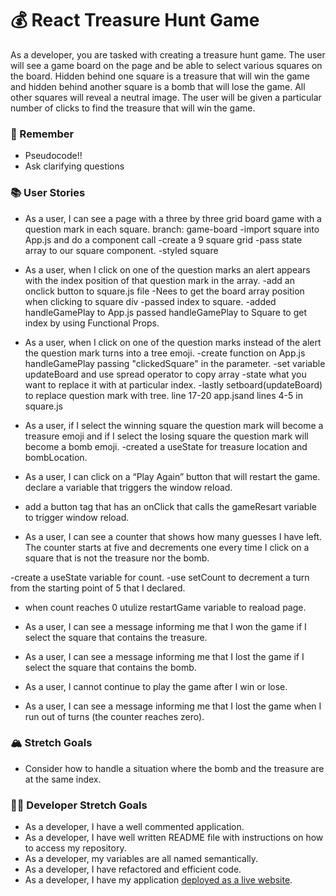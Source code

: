 # 💰 React Treasure Hunt Game

As a developer, you are tasked with creating a treasure hunt game. The user will see a game board on the page and be able to select various squares on the board. Hidden behind one square is a treasure that will win the game and hidden behind another square is a bomb that will lose the game. All other squares will reveal a neutral image. The user will be given a particular number of clicks to find the treasure that will win the game.

### 🤔 Remember

- Pseudocode!!
- Ask clarifying questions

### 📚 User Stories

- As a user, I can see a page with a three by three grid board game with a question mark in each square.
  branch: game-board
  -import square into App.js and do a component call
  -create a 9 square grid
  -pass state array to our square component.
  -styled square

- As a user, when I click on one of the question marks an alert appears with the index position of that question mark in the array.
  -add an onclick button to square.js file
  -Nees to get the board array position when clicking to square div
  -passed index to square.
  -added handleGamePlay to App.js
  passed handleGamePlay to Square to get index by using Functional Props.

- As a user, when I click on one of the question marks instead of the alert the question mark turns into a tree emoji.
  -create function on App.js handleGamePlay passing "clickedSquare" in the parameter.
  -set variable updateBoard and use spread operator to copy array
  -state what you want to replace it with at particular index.
  -lastly setboard(updateBoard) to replace question mark with tree.
  line 17-20 app.jsand lines 4-5 in square.js

- As a user, if I select the winning square the question mark will become a treasure emoji and if I select the losing square the question mark will become a bomb emoji.
  -created a useState for treasure location and bombLocation.

- As a user, I can click on a “Play Again” button that will restart the game.
  declare a variable that triggers the window reload.
- add a button tag that has an onClick that calls the gameResart variable to trigger window reload.

- As a user, I can see a counter that shows how many guesses I have left. The counter starts at five and decrements one every time I click on a square that is not the treasure nor the bomb.

-create a useState variable for count.
-use setCount to decrement a turn from the starting point of 5 that I declared.

- when count reaches 0 utulize restartGame variable to reaload page.

- As a user, I can see a message informing me that I won the game if I select the square that contains the treasure.

- As a user, I can see a message informing me that I lost the game if I select the square that contains the bomb.
- As a user, I cannot continue to play the game after I win or lose.
- As a user, I can see a message informing me that I lost the game when I run out of turns (the counter reaches zero).

### 🏔 Stretch Goals

- Consider how to handle a situation where the bomb and the treasure are at the same index.

### 👩‍💻 Developer Stretch Goals

- As a developer, I have a well commented application.
- As a developer, I have well written README file with instructions on how to access my repository.
- As a developer, my variables are all named semantically.
- As a developer, I have refactored and efficient code.
- As a developer, I have my application [deployed as a live website](https://render.com/docs/deploy-create-react-app).
